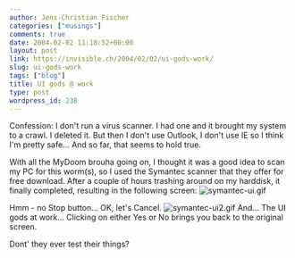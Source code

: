 ```yaml
---
author: Jens-Christian Fischer
categories: ["musings"]
comments: true
date: 2004-02-02 11:18:52+00:00
layout: post
link: https://invisible.ch/2004/02/02/ui-gods-work/
slug: ui-gods-work
tags: ["blog"]
title: UI gods @ work
type: post
wordpress_id: 238
---
```


Confession: I don't run a virus scanner. I had one and it brought my system to a crawl. I deleted it. But then I don't use Outlook, I don't use IE so I think I'm pretty safe... And so far, that seems to hold true.

With all the MyDoom brouha going on, I thought it was a good idea to scan my PC for this worm(s), so I used the Symantec scanner that they offer for free download. After a couple of hours trashing around on my harddisk, it finally completed, resulting in the following screen:
![symantec-ui.gif](https://www.invisible.ch/images/symantec-ui.gif)

Hmm - no Stop button... OK, let's Cancel.
![symantec-ui2.gif](https://www.invisible.ch/images/symantec-ui2.gif)
And... The UI gods at work... Clicking on either Yes or No brings you back to the original screen.

Dont' they ever test their things?
